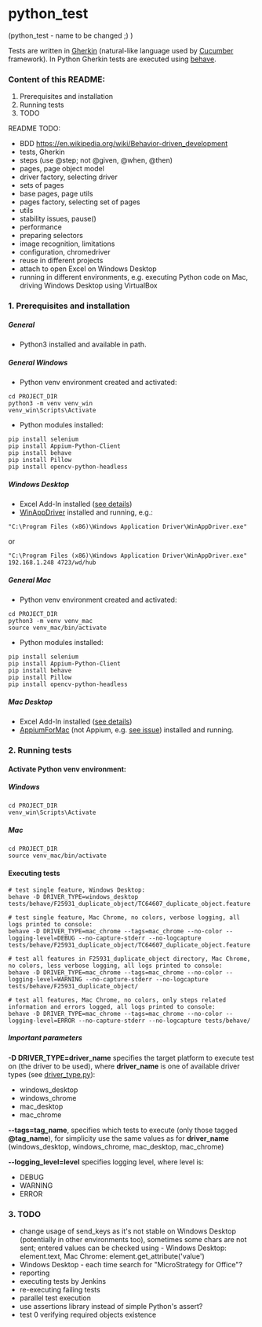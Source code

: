 # python_test
(python_test - name to be changed ;) )

Tests are written in [Gherkin](https://cucumber.io/docs/gherkin/reference/) (natural-like language used by
[Cucumber](https://cucumber.io/) framework). In Python Gherkin tests are executed using
[behave](https://behave.readthedocs.io/en/latest/).

### Content of this README:

1. Prerequisites and installation
1. Running tests
1. TODO

README TODO:

- BDD https://en.wikipedia.org/wiki/Behavior-driven_development
- tests, Gherkin
- steps (use @step; not @given, @when, @then)
- pages, page object model
- driver factory, selecting driver
- sets of pages
- base pages, page utils
- pages factory, selecting set of pages
- utils
- stability issues, pause()
- performance
- preparing selectors
- image recognition, limitations
- configuration, chromedriver
- reuse in different projects
- attach to open Excel on Windows Desktop
- running in different environments, e.g. executing Python code on Mac, driving Windows Desktop using VirtualBox  

### 1. Prerequisites and installation

##### General

- Python3 installed and available in path.

##### General Windows

- Python venv environment created and activated:

```
cd PROJECT_DIR
python3 -m venv venv_win
venv_win\Scripts\Activate
```

- Python modules installed:

```
pip install selenium
pip install Appium-Python-Client
pip install behave
pip install Pillow
pip install opencv-python-headless
```

##### Windows Desktop

- Excel Add-In installed ([see details](https://www2.microstrategy.com/producthelp/Current/Office/en-us/Content/install_manually.htm))
- [WinAppDriver](https://github.com/Microsoft/WinAppDriver/releases) installed and running, e.g.:

```
"C:\Program Files (x86)\Windows Application Driver\WinAppDriver.exe"
```
or
```
"C:\Program Files (x86)\Windows Application Driver\WinAppDriver.exe" 192.168.1.248 4723/wd/hub
```

##### General Mac

- Python venv environment created and activated:

```
cd PROJECT_DIR
python3 -m venv venv_mac
source venv_mac/bin/activate
```

- Python modules installed:

```
pip install selenium
pip install Appium-Python-Client
pip install behave
pip install Pillow
pip install opencv-python-headless
```

##### Mac Desktop

- Excel Add-In installed ([see details](https://microstrategy.atlassian.net/wiki/spaces/TECCLIENTS/pages/818920406/Guideline+-+How+to+create+a+new+environment+for+automation+and+manual+testing
))
- [AppiumForMac](https://github.com/appium/appium-for-mac/releases) (not Appium, e.g.
[see issue](https://github.com/appium/appium-for-mac/issues/82)) installed and running.

### 2. Running tests

#### Activate Python venv environment:

##### Windows

```
cd PROJECT_DIR
venv_win\Scripts\Activate
```

##### Mac

```
cd PROJECT_DIR
source venv_mac/bin/activate
```

#### Executing tests

```
# test single feature, Windows Desktop:
behave -D DRIVER_TYPE=windows_desktop tests/behave/F25931_duplicate_object/TC64607_duplicate_object.feature

# test single feature, Mac Chrome, no colors, verbose logging, all logs printed to console: 
behave -D DRIVER_TYPE=mac_chrome --tags=mac_chrome --no-color --logging-level=DEBUG --no-capture-stderr --no-logcapture tests/behave/F25931_duplicate_object/TC64607_duplicate_object.feature

# test all features in F25931_duplicate_object directory, Mac Chrome, no colors, less verbose logging, all logs printed to console:
behave -D DRIVER_TYPE=mac_chrome --tags=mac_chrome --no-color --logging-level=WARNING --no-capture-stderr --no-logcapture tests/behave/F25931_duplicate_object/

# test all features, Mac Chrome, no colors, only steps related information and errors logged, all logs printed to console:
behave -D DRIVER_TYPE=mac_chrome --tags=mac_chrome --no-color --logging-level=ERROR --no-capture-stderr --no-logcapture tests/behave/
```

##### Important parameters

**-D DRIVER_TYPE=driver_name** specifies the target platform to execute test on (the driver to be used),
where **driver_name** is one of available driver types (see [driver_type.py](driver/driver_type.py)):

- windows_desktop
- windows_chrome
- mac_desktop
- mac_chrome

**--tags=tag_name**, specifies which tests to execute (only those tagged **@tag_name**), for simplicity use the same 
values as for **driver_name** (windows_desktop, windows_chrome, mac_desktop, mac_chrome) 

**--logging_level=level** specifies logging level, where level is:

- DEBUG
- WARNING
- ERROR

### 3. TODO

- change usage of send_keys as it's not stable on Windows Desktop (potentially in other environments too), 
sometimes some chars are not sent;
entered values can be checked using - Windows Desktop: element.text, Mac Chrome: element.get_attribute('value')
- Windows Desktop - each time search for "MicroStrategy for Office"?
- reporting
- executing tests by Jenkins
- re-executing failing tests
- parallel test execution 
- use assertions library instead of simple Python's assert?
- test 0 verifying required objects existence
